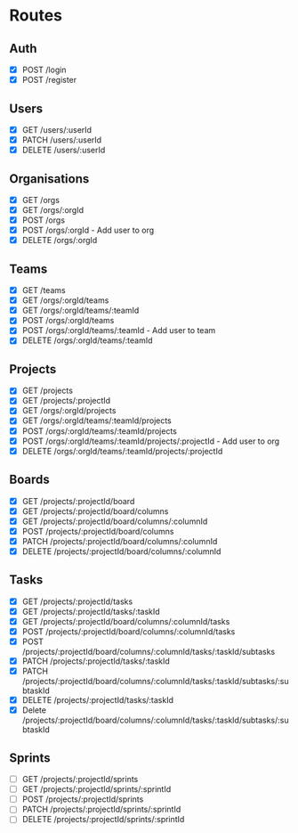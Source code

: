# Routes

## Auth

- [x] POST /login
- [x] POST /register

## Users

- [x] GET /users/:userId
- [x] PATCH /users/:userId
- [x] DELETE /users/:userId

## Organisations

- [x] GET /orgs
- [x] GET /orgs/:orgId
- [x] POST /orgs
- [x] POST /orgs/:orgId - Add user to org
- [x] DELETE /orgs/:orgId

## Teams

- [x] GET /teams
- [x] GET /orgs/:orgId/teams
- [x] GET /orgs/:orgId/teams/:teamId
- [x] POST /orgs/:orgId/teams
- [x] POST /orgs/:orgId/teams/:teamId - Add user to team
- [x] DELETE /orgs/:orgId/teams/:teamId

## Projects

- [x] GET /projects
- [x] GET /projects/:projectId
- [x] GET /orgs/:orgId/projects
- [x] GET /orgs/:orgId/teams/:teamId/projects
- [x] POST /orgs/:orgId/teams/:teamId/projects
- [x] POST /orgs/:orgId/teams/:teamId/projects/:projectId - Add user to org
- [x] DELETE /orgs/:orgId/teams/:teamId/projects/:projectId

## Boards

- [x] GET /projects/:projectId/board
- [x] GET /projects/:projectId/board/columns
- [x] GET /projects/:projectId/board/columns/:columnId
- [x] POST /projects/:projectId/board/columns
- [x] PATCH /projects/:projectId/board/columns/:columnId
- [x] DELETE /projects/:projectId/board/columns/:columnId

## Tasks

- [x] GET /projects/:projectId/tasks
- [x] GET /projects/:projectId/tasks/:taskId
- [x] GET /projects/:projectId/board/columns/:columnId/tasks
- [x] POST /projects/:projectId/board/columns/:columnId/tasks
- [x] POST /projects/:projectId/board/columns/:columnId/tasks/:taskId/subtasks
- [x] PATCH /projects/:projectId/tasks/:taskId
- [x] PATCH /projects/:projectId/board/columns/:columnId/tasks/:taskId/subtasks/:subtaskId
- [x] DELETE /projects/:projectId/tasks/:taskId
- [x] Delete /projects/:projectId/board/columns/:columnId/tasks/:taskId/subtasks/:subtaskId

## Sprints

- [ ] GET /projects/:projectId/sprints
- [ ] GET /projects/:projectId/sprints/:sprintId
- [ ] POST /projects/:projectId/sprints
- [ ] PATCH /projects/:projectId/sprints/:sprintId
- [ ] DELETE /projects/:projectId/sprints/:sprintId
